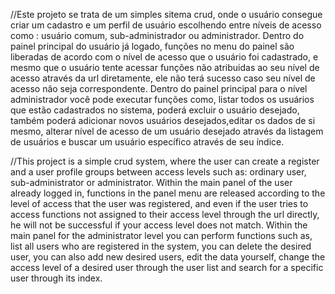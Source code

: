 //Este projeto se trata de um simples sitema crud, onde o usuário consegue criar um cadastro e um perfil de usuário escolhendo entre níveis de acesso como : usuário comum, sub-administrador ou administrador.
Dentro do painel principal do usuário já logado, funções no menu do painel são liberadas de acordo com o nível de acesso que o usuário foi cadastrado, e mesmo que o usuário tente acessar funções não atribuidas ao seu nível de acesso através da url diretamente, ele não terá sucesso caso seu nível de acesso não seja correspondente.
Dentro do painel principal para o nível administrador você pode executar funções como, listar todos os usuários que estão cadastrados no sistema, poderá excluir o usuário desejado, também poderá adicionar novos usuários desejados,editar os dados de si mesmo, alterar nível de acesso de um usuário desejado através da listagem de usuários e buscar um usuário específico através de seu índice.

//This project is a simple crud system, where the user can create a register and a user profile groups between access levels such as: ordinary user, sub-administrator or administrator.
Within the main panel of the user already logged in, functions in the panel menu are released according to the level of access that the user was registered, and even if the user tries to access functions not assigned to their access level through the url directly, he will not be successful if your access level does not match.
Within the main panel for the administrator level you can perform functions such as, list all users who are registered in the system, you can delete the desired user, you can also add new desired users, edit the data yourself, change the access level of a desired user through the user list and search for a specific user through its index.
 
